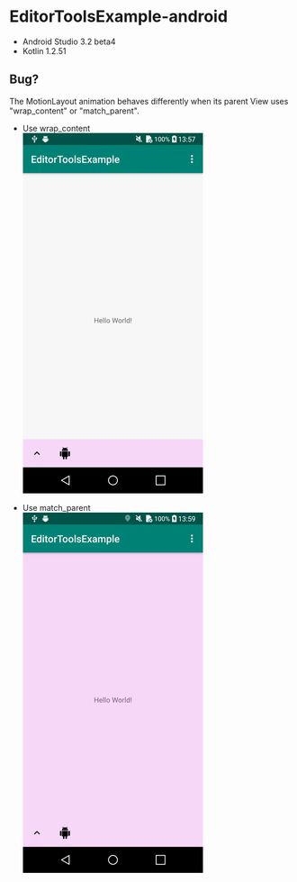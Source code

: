 # EditorToolsExample-android

* Android Studio 3.2 beta4
* Kotlin 1.2.51

## Bug?
The MotionLayout animation behaves differently when its parent View uses "wrap_content" or "match_parent".

* Use wrap_content  
![use_wrap_content.gif](/screens/use_wrap_content.gif)

* Use match_parent  
![use_match_parent.gif](/screens/use_match_parent.gif)
